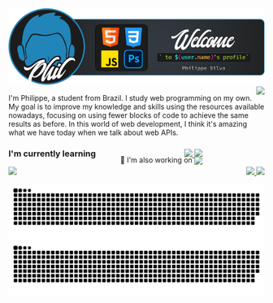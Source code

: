 <img src="src/banner-github-profile.png">

<img src="https://github-readme-stats.vercel.app/api?username=srphilippe&hide=stars&show_icons=true&card_width=250&theme=city_lights" align="right">

<p>I'm Philippe, a student from Brazil. I study web programming on my own. My goal is to improve my knowledge and skills using the resources available nowadays, focusing on using fewer blocks of code to achieve the same results as before. In this world of web development, I think it's amazing what we have today when we talk about web APIs.</p>

<div style="position:relative;width:fit-content;">
    <h3>I'm currently learning</h3>
    <img align="left" src="https://skillicons.dev/icons?i=webpack,nodejs,react" style="margin-right: 2rem">
    <p style="position:absolute;right:0;top:0;margin-right:-210px;">🔭 I'm also working on <a href="https://srphilippe.github.io/phil-portfolio/" target="_blank" rel="noopener"><img style="vertical-align:middle;" src="https://img.shields.io/badge/this project-2185ba?style=flat"></a></p>
    <span style="position:absolute;right:0;bottom:0;margin-right:-210px;">
    <a href="https://" target="_blank" rel="noopener">
        <img src="https://img.shields.io/badge/Discord-5865F2?style=plastic&logo=discord&logoColor=FFF">
    </a>
    <a href="https://" target="_blank" rel="noopener">
        <img src="https://img.shields.io/badge/Spotify-1DB954?style=plastic&logo=spotify&logoColor=FFF">
    </a>
</spon>

</div>

<p align="right"">
    <a href="https://instagram.com/elpelippe" target="_blank" rel="noopener">
        <img src="https://img.shields.io/badge/Instagram-E4405F?style=for-the-badge&logo=instagram&logoColor=FFF">
    </a>
    <a href="https://linkedin.com/in/philippehenrique/" target="_blank" rel="noopener">
        <img src="https://img.shields.io/badge/Linkedin-0A66C2?style=for-the-badge&logo=linkedin&logoColor=FFF">
    </a>
</p>

![GitHub Snake Light](https://raw.githubusercontent.com/SrPhilippe/SrPhilippe/output/github-contribution-grid-snake.svg#gh-light-mode-only)
![GitHub Snake dark](https://raw.githubusercontent.com/SrPhilippe/SrPhilippe/output/github-contribution-grid-snake-dark.svg#gh-dark-mode-only)
